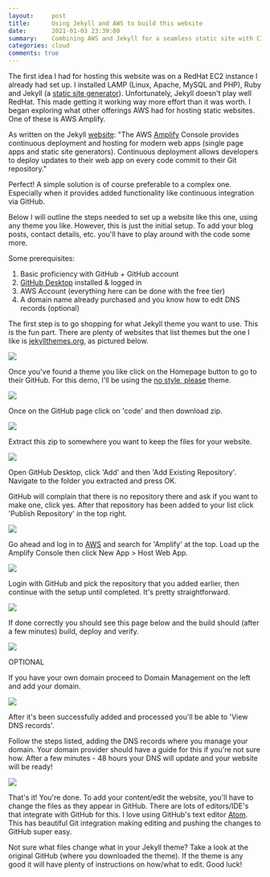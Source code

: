```yaml
---
layout:     post
title:      Using Jekyll and AWS to build this website
date:       2021-01-03 23:39:00
summary:    Combining AWS and Jekyll for a seamless static site with CI/CD
categories: cloud
comments: true
---
```


The first idea I had for hosting this website was on a RedHat EC2 instance I already had set up. I installed LAMP (Linux, Apache, MySQL and PHP), Ruby and Jekyll (a [static site generator](https://www.cloudflare.com/en-gb/learning/performance/static-site-generator/)). Unfortunately, Jekyll doesn't play well RedHat. This made getting it working way more effort than it was worth. I began exploring what other offerings AWS had for hosting static websites. One of these is AWS Amplify.

As written on the Jekyll [website](https://jekyllrb.com/docs/deployment/third-party/): "The AWS [Amplify](https://aws.amazon.com/amplify/faqs/) Console provides continuous deployment and hosting for modern web apps (single page apps and static site generators). Continuous deployment allows developers to deploy updates to their web app on every code commit to their Git repository."

Perfect! A simple solution is of course preferable to a complex one. Especially when it provides added functionality like continuous integration via GitHub.

Below I will outline the steps needed to set up a website like this one, using any theme you like. However, this is just the initial setup. To add your blog posts, contact details, etc. you'll have to play around with the code some more.

Some prerequisites:

 1. Basic proficiency with GitHub + GitHub account
 2. [GitHub Desktop](https://desktop.github.com/) installed & logged in
 3. AWS Account (everything here can be done with the free tier)
 2. A domain name already purchased and you know how to edit DNS records (optional)


The first step is to go shopping for what Jekyll theme you want to use. This is the fun part. There are plenty of websites that list themes but the one I like is [jekyllthemes.org](http://jekyllthemes.org/), as pictured below.

![](https://www.bgigurtsis.com/pictures/posts/amplify/themes1.png)

Once you've found a theme you like click on the Homepage button to go to their GitHub. For this demo, I'll be using the [no style, please](http://jekyllthemes.org/themes/no-style-please/) theme.

![](https://www.bgigurtsis.com/pictures/posts/amplify/themes2.png)

Once on the GitHub page click on 'code' and then download zip.

![](https://www.bgigurtsis.com/pictures/posts/amplify/github1.png)

Extract this zip to somewhere you want to keep the files for your website.

![](https://www.bgigurtsis.com/pictures/posts/amplify/folder1.png)


Open GitHub Desktop, click 'Add' and then 'Add Existing Repository'. Navigate to the folder you extracted and press OK.

GitHub will complain that there is no repository there and ask if you want to make one, click yes. After that repository has been added to your list click 'Publish Repository' in the top right.

![](https://www.bgigurtsis.com/pictures/posts/amplify/ghdesktop1.png)

Go ahead and log in to [AWS](http://aws.amazon.com/) and search for 'Amplify' at the top. Load up the Amplify Console then click New App > Host Web App.

![](https://www.bgigurtsis.com/pictures/posts/amplify/aws1.png)

Login with GitHub and pick the repository that you added earlier, then continue with the setup until completed. It's pretty straightforward.

![](https://www.bgigurtsis.com/pictures/posts/amplify/amplify2.png)

If done correctly you should see this page below and the build should (after a few minutes) build, deploy and verify.

![](https://www.bgigurtsis.com/pictures/posts/amplify/amplify3.png)

OPTIONAL

If you have your own domain proceed to Domain Management on the left and add your domain.

![](https://www.bgigurtsis.com/pictures/posts/amplify/amplify4.png)

After it's been successfully added and processed you'll be able to 'View DNS records'.

Follow the steps listed, adding the DNS records where you manage your domain. Your domain provider should have a guide for this if you're not sure how. After a few minutes - 48 hours your DNS will update and your website will be ready!

![](https://www.bgigurtsis.com/pictures/posts/amplify/amplify5.png)

That's it! You're done. To add your content/edit the website, you'll have to change the files as they appear in GitHub. There are lots of editors/IDE's that integrate with GitHub for this. I love using GitHub's text editor [Atom](https://atom.io/). This has beautiful Git integration making editing and pushing the changes to GitHub super easy.

Not sure what files change what in your Jekyll theme? Take a look at the original GitHub (where you downloaded the theme). If the theme is any good it will have plenty of instructions on how/what to edit. Good luck!
